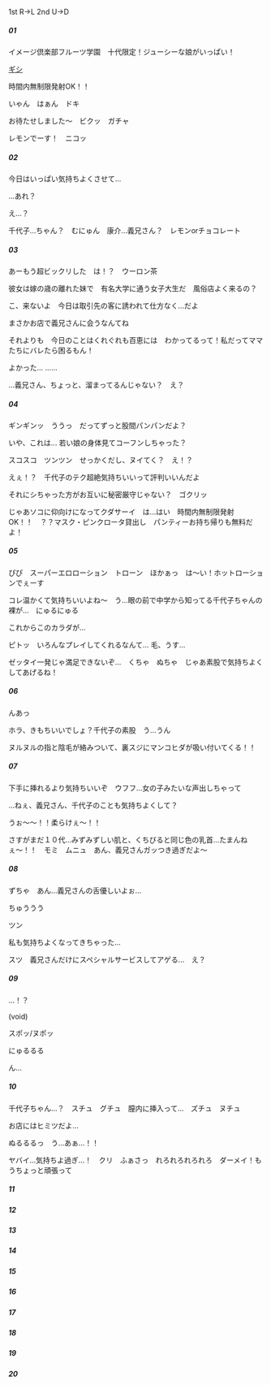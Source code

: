 1st R->L
2nd U->D

##### 01

イメージ倶楽部フルーツ学園　十代限定！ジューシーな娘がいっぱい！

[ギシ](https://kotobank.jp/word/%E3%81%8E%E3%81%97%E3%81%8E%E3%81%97-473495)

時間内無制限発射OK！！

いゃん　はぁん　ドキ

お待たせしました〜　ビクッ　ガチャ

レモンでーす！　ニコッ

##### 02

今日はいっぱい気持ちよくさせて...

...あれ？

え...？

千代子...ちゃん？　むにゅん　康介...義兄さん？　レモンorチョコレート

##### 03

あーもう超ビックリした　は！？　ウーロン茶

彼女は嫁の歳の離れた妹で　有名大学に通う女子大生だ　風俗店よく来るの？

こ、来ないよ　今日は取引先の客に誘われて仕方なく...だよ

まさかお店で義兄さんに会うなんてね

それよりも　今日のことはくれぐれも百恵には　わかってるって！私だってママたちにバレたら困るもん！

よかった... ......

...義兄さん、ちょっと、溜まってるんじゃない？　え？

##### 04

ギンギンッ　ううっ　だってずっと股間パンパンだよ？

いや、これは... 若い娘の身体見てコーフンしちゃった？

スコスコ　ツンツン　せっかくだし、ヌイてく？　え！？

えぇ！？　千代子のテク超絶気持ちいいって評判いいんだよ

それにシちゃった方がお互いに秘密厳守じゃない？　ゴクリッ

じゃあソコに仰向けになってクダサーイ　は...はい　時間内無制限発射OK！！　？？マスク・ピンクロータ貸出し　パンティーお持ち帰りも無料だよ！

##### 05

ぴぴ　スーパーエロローション　トローン　ほかぁっ　は〜い！ホットローションでぇーす

コレ温かくて気持ちいいよね〜　う...眼の前で中学から知ってる千代子ちゃんの裸が...　にゅるにゅる

これからこのカラダが...

ピトッ　いろんなプレイしてくれるなんて... 毛、うす...

ゼッタイ一発じゃ満足できないぞ...　くちゃ　ぬちゃ　じゃあ素股で気持ちよくしてあげるね！

##### 06

んあっ

ホラ、きもちいいでしょ？千代子の素股　う...うん

ヌルヌルの指と陰毛が絡みついて、裏スジにマンコヒダが吸い付いてくる！！

##### 07

下手に挿れるより気持ちいいぞ　ウフフ...女の子みたいな声出しちゃって

...ねぇ、義兄さん、千代子のことも気持ちよくして？

うぉ〜〜！！柔らけぇ〜！！

さすがまだ１０代...みずみずしい肌と、くちびると同じ色の乳首...たまんねぇ〜！！　モミ　ムニュ　あん、義兄さんガッつき過ぎだよ〜

##### 08

ずちゃ　あん...義兄さんの舌優しいよぉ...

ちゅううう

ツン

私も気持ちよくなってきちゃった...

スツ　義兄さんだけにスペシャルサービスしてアゲる...　え？

##### 09

...！？

(void)

スポッ/ヌポッ

にゅるるる

ん...

##### 10

千代子ちゃん...？　スチュ　グチュ　膣内に挿入って...　ズチュ　ヌチュ

お店にはヒミツだよ...

ぬるるるっ　う...あぁ...！！

ヤバイ...気持ちよ過ぎ...！　クリ　ふぁさっ　れろれろれろれろ　ダーメイ！もうちょっと頑張って

##### 11




##### 12




##### 13




##### 14




##### 15




##### 16




##### 17




##### 18




##### 19




##### 20
